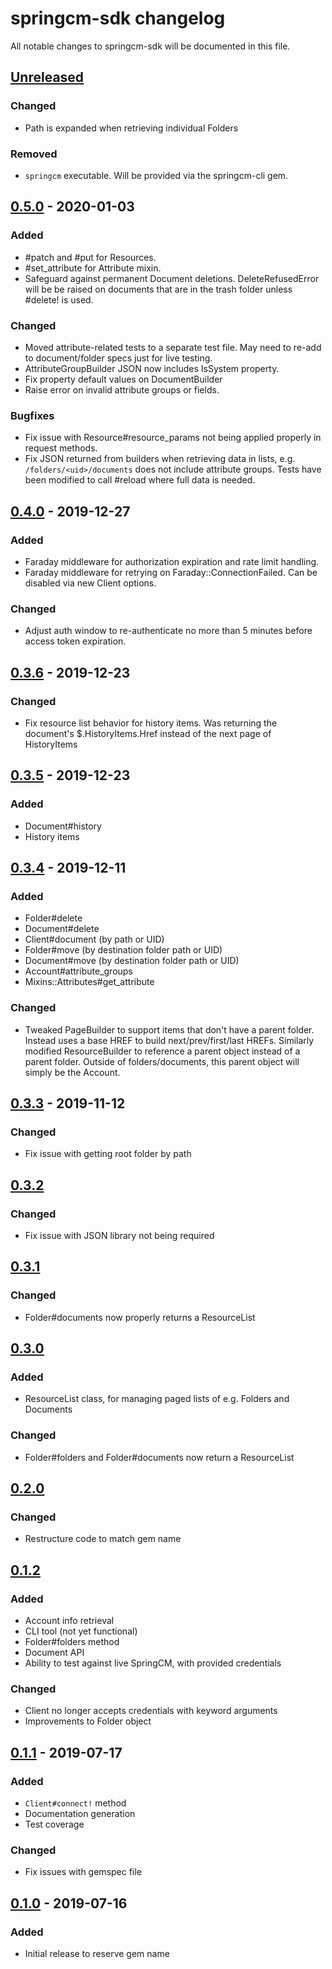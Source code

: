 # springcm-sdk changelog

All notable changes to springcm-sdk will be documented in this file.

## [Unreleased]
### Changed
* Path is expanded when retrieving individual Folders

### Removed
* `springcm` executable. Will be provided via the springcm-cli gem.

## [0.5.0] - 2020-01-03
### Added
* #patch and #put for Resources.
* #set_attribute for Attribute mixin.
* Safeguard against permanent Document deletions. DeleteRefusedError will be
  be raised on documents that are in the trash folder unless #delete! is used.

### Changed
* Moved attribute-related tests to a separate test file. May need to re-add
  to document/folder specs just for live testing.
* AttributeGroupBuilder JSON now includes IsSystem property.
* Fix property default values on DocumentBuilder
* Raise error on invalid attribute groups or fields.

### Bugfixes
* Fix issue with Resource#resource_params not being applied properly in
  request methods.
* Fix JSON returned from builders when retrieving data in lists, e.g.
  `/folders/<uid>/documents` does not include attribute groups. Tests have
  been modified to call #reload where full data is needed.

## [0.4.0] - 2019-12-27
### Added
* Faraday middleware for authorization expiration and rate limit handling.
* Faraday middleware for retrying on Faraday::ConnectionFailed. Can be
  disabled via new Client options.

### Changed
* Adjust auth window to re-authenticate no more than 5 minutes before
  access token expiration.

## [0.3.6] - 2019-12-23
### Changed
* Fix resource list behavior for history items. Was returning the document's
  $.HistoryItems.Href instead of the next page of HistoryItems

## [0.3.5] - 2019-12-23
### Added
* Document#history
* History items

## [0.3.4] - 2019-12-11
### Added
* Folder#delete
* Document#delete
* Client#document (by path or UID)
* Folder#move (by destination folder path or UID)
* Document#move (by destination folder path or UID)
* Account#attribute_groups
* Mixins::Attributes#get_attribute

### Changed
* Tweaked PageBuilder to support items that don't have a parent folder.
  Instead uses a base HREF to build next/prev/first/last HREFs. Similarly
  modified ResourceBuilder to reference a parent object instead of a parent
  folder. Outside of folders/documents, this parent object will simply be
  the Account.

## [0.3.3] - 2019-11-12
### Changed
* Fix issue with getting root folder by path

## [0.3.2]
### Changed
* Fix issue with JSON library not being required

## [0.3.1]
### Changed
* Folder#documents now properly returns a ResourceList

## [0.3.0]
### Added
* ResourceList class, for managing paged lists of e.g. Folders and Documents

### Changed
* Folder#folders and Folder#documents now return a ResourceList

## [0.2.0]
### Changed
* Restructure code to match gem name

## [0.1.2]
### Added
* Account info retrieval
* CLI tool (not yet functional)
* Folder#folders method
* Document API
* Ability to test against live SpringCM, with provided credentials

### Changed
* Client no longer accepts credentials with keyword arguments
* Improvements to Folder object

## [0.1.1] - 2019-07-17
### Added
* `Client#connect!` method
* Documentation generation
* Test coverage

### Changed
* Fix issues with gemspec file

## [0.1.0] - 2019-07-16
### Added
* Initial release to reserve gem name

[Unreleased]: https://github.com/paulholden2/springcm-sdk/compare/0.5.0...HEAD
[0.1.0]: https://github.com/paulholden2/springcm-sdk/releases/tag/0.1.0
[0.1.1]: https://github.com/paulholden2/springcm-sdk/releases/tag/0.1.1
[0.1.2]: https://github.com/paulholden2/springcm-sdk/releases/tag/0.1.2
[0.2.0]: https://github.com/paulholden2/springcm-sdk/releases/tag/0.2.0
[0.3.0]: https://github.com/paulholden2/springcm-sdk/releases/tag/0.3.0
[0.3.1]: https://github.com/paulholden2/springcm-sdk/releases/tag/0.3.1
[0.3.2]: https://github.com/paulholden2/springcm-sdk/releases/tag/0.3.2
[0.3.3]: https://github.com/paulholden2/springcm-sdk/releases/tag/0.3.3
[0.3.4]: https://github.com/paulholden2/springcm-sdk/releases/tag/0.3.4
[0.3.5]: https://github.com/paulholden2/springcm-sdk/releases/tag/0.3.5
[0.3.6]: https://github.com/paulholden2/springcm-sdk/releases/tag/0.3.6
[0.4.0]: https://github.com/paulholden2/springcm-sdk/releases/tag/0.4.0
[0.5.0]: https://github.com/paulholden2/springcm-sdk/releases/tag/0.5.0
